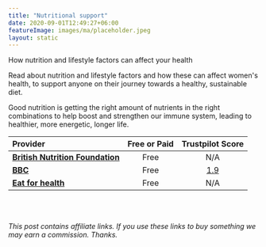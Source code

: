 ```yaml
---
title: "Nutritional support"
date: 2020-09-01T12:49:27+06:00
featureImage: images/ma/placeholder.jpeg
layout: static
---
```


How nutrition and lifestyle factors can affect your health

Read about nutrition and lifestyle factors and how these can affect women's health, to support anyone on their journey towards a healthy, sustainable diet. 

Good nutrition is getting the right amount of nutrients in the right combinations to help boost and strengthen our immune system, leading to healthier, more energetic, longer life.

| Provider      | Free or Paid  |  Trustpilot Score  |
| :-----------          | :--------------:      |  :--------------:         |
| [**British Nutrition Foundation**](https://www.nutrition.org.uk/life-stages/women/) | Free | N/A
| [**BBC**](https://www.bbcgoodfood.com/howto/guide/balanced-diet-women) | Free | [1.9](https://uk.trustpilot.com/review/www.bbcgoodfood.com) | 
| [**Eat for health**](https://www.eatforhealth.gov.au/food-essentials/how-much-do-we-need-each-day/sample-meal-plan-women) | Free | N/A
  

<br/><br/>

*This post contains affiliate links. If you use these links to buy something we may
earn a commission. Thanks.*






